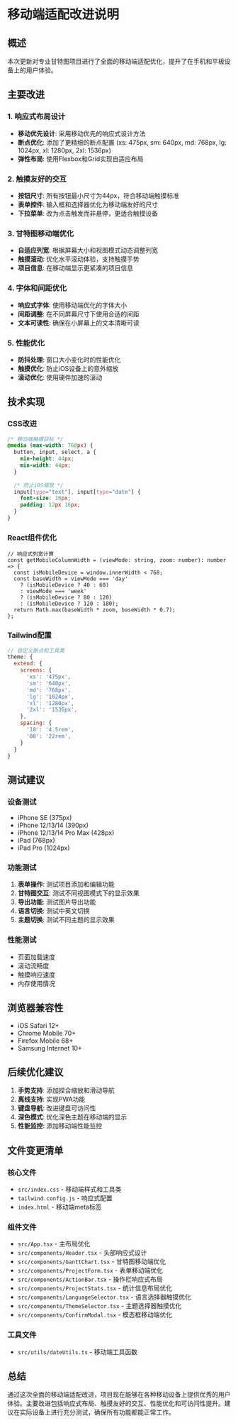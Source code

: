 # 移动端适配改进说明

## 概述

本次更新对专业甘特图项目进行了全面的移动端适配优化，提升了在手机和平板设备上的用户体验。

## 主要改进

### 1. 响应式布局设计
- **移动优先设计**: 采用移动优先的响应式设计方法
- **断点优化**: 添加了更精细的断点配置 (xs: 475px, sm: 640px, md: 768px, lg: 1024px, xl: 1280px, 2xl: 1536px)
- **弹性布局**: 使用Flexbox和Grid实现自适应布局

### 2. 触摸友好的交互
- **按钮尺寸**: 所有按钮最小尺寸为44px，符合移动端触摸标准
- **表单控件**: 输入框和选择器优化为移动端友好的尺寸
- **下拉菜单**: 改为点击触发而非悬停，更适合触摸设备

### 3. 甘特图移动端优化
- **自适应列宽**: 根据屏幕大小和视图模式动态调整列宽
- **触摸滚动**: 优化水平滚动体验，支持触摸手势
- **项目信息**: 在移动端显示更紧凑的项目信息

### 4. 字体和间距优化
- **响应式字体**: 使用移动端优化的字体大小
- **间距调整**: 在不同屏幕尺寸下使用合适的间距
- **文本可读性**: 确保在小屏幕上的文本清晰可读

### 5. 性能优化
- **防抖处理**: 窗口大小变化时的性能优化
- **触摸优化**: 防止iOS设备上的意外缩放
- **滚动优化**: 使用硬件加速的滚动

## 技术实现

### CSS改进
```css
/* 移动端触摸目标 */
@media (max-width: 768px) {
  button, input, select, a {
    min-height: 44px;
    min-width: 44px;
  }
  
  /* 防止iOS缩放 */
  input[type="text"], input[type="date"] {
    font-size: 16px;
    padding: 12px 16px;
  }
}
```

### React组件优化
```tsx
// 响应式列宽计算
const getMobileColumnWidth = (viewMode: string, zoom: number): number => {
  const isMobileDevice = window.innerWidth < 768;
  const baseWidth = viewMode === 'day' 
    ? (isMobileDevice ? 40 : 60) 
    : viewMode === 'week' 
    ? (isMobileDevice ? 80 : 120) 
    : (isMobileDevice ? 120 : 180);
  return Math.max(baseWidth * zoom, baseWidth * 0.7);
};
```

### Tailwind配置
```js
// 自定义断点和工具类
theme: {
  extend: {
    screens: {
      'xs': '475px',
      'sm': '640px',
      'md': '768px',
      'lg': '1024px',
      'xl': '1280px',
      '2xl': '1536px',
    },
    spacing: {
      '18': '4.5rem',
      '88': '22rem',
    }
  }
}
```

## 测试建议

### 设备测试
- iPhone SE (375px)
- iPhone 12/13/14 (390px)
- iPhone 12/13/14 Pro Max (428px)
- iPad (768px)
- iPad Pro (1024px)

### 功能测试
1. **表单操作**: 测试项目添加和编辑功能
2. **甘特图交互**: 测试不同视图模式下的显示效果
3. **导出功能**: 测试图片导出功能
4. **语言切换**: 测试中英文切换
5. **主题切换**: 测试不同主题的显示效果

### 性能测试
- 页面加载速度
- 滚动流畅度
- 触摸响应速度
- 内存使用情况

## 浏览器兼容性

- iOS Safari 12+
- Chrome Mobile 70+
- Firefox Mobile 68+
- Samsung Internet 10+

## 后续优化建议

1. **手势支持**: 添加捏合缩放和滑动导航
2. **离线支持**: 实现PWA功能
3. **键盘导航**: 改进键盘可访问性
4. **深色模式**: 优化深色主题在移动端的显示
5. **性能监控**: 添加移动端性能监控

## 文件变更清单

### 核心文件
- `src/index.css` - 移动端样式和工具类
- `tailwind.config.js` - 响应式配置
- `index.html` - 移动端meta标签

### 组件文件
- `src/App.tsx` - 主布局优化
- `src/components/Header.tsx` - 头部响应式设计
- `src/components/GanttChart.tsx` - 甘特图移动端优化
- `src/components/ProjectForm.tsx` - 表单移动端优化
- `src/components/ActionBar.tsx` - 操作栏响应式布局
- `src/components/ProjectStats.tsx` - 统计信息布局优化
- `src/components/LanguageSelector.tsx` - 语言选择器触摸优化
- `src/components/ThemeSelector.tsx` - 主题选择器触摸优化
- `src/components/ConfirmModal.tsx` - 模态框移动端优化

### 工具文件
- `src/utils/dateUtils.ts` - 移动端工具函数

## 总结

通过这次全面的移动端适配改进，项目现在能够在各种移动设备上提供优秀的用户体验。主要改进包括响应式布局、触摸友好的交互、性能优化和可访问性提升。建议在实际设备上进行充分测试，确保所有功能都能正常工作。 